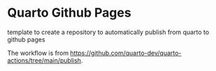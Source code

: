 # Quarto Github Pages

template to create a repository to automatically publish from quarto to github pages

The workflow is from https://github.com/quarto-dev/quarto-actions/tree/main/publish.